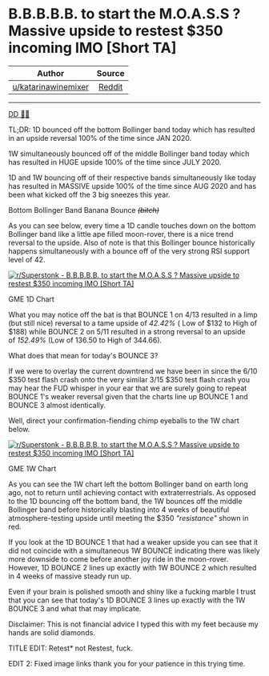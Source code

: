 B.B.B.B.B. to start the M.O.A.S.S ? Massive upside to restest $350 incoming IMO [Short TA]
==========================================================================================

| Author       | Source       | 
| :-------------: |:-------------:|
|  [u/katarinawinemixer](https://www.reddit.com/user/katarinawinemixer/) | [Reddit](https://www.reddit.com/r/Superstonk/comments/ogjcee/bbbbb_to_start_the_moass_massive_upside_to/) | 

---


[DD 👨‍🔬](https://www.reddit.com/r/Superstonk/search?q=flair_name%3A%22DD%20%F0%9F%91%A8%E2%80%8D%F0%9F%94%AC%22&restrict_sr=1)

TL;DR: 1D bounced off the bottom Bollinger band today which has resulted in an upside reversal 100% of the time since JAN 2020.

1W simultaneously bounced off of the middle Bollinger band today which has resulted in HUGE upside 100% of the time since JULY 2020.

1D and 1W bouncing off of their respective bands simultaneously like today has resulted in MASSIVE upside 100% of the time since AUG 2020 and has been what kicked off the 3 big sneezes this year.

Bottom Bollinger Band Banana Bounce ~~*(bitch)*~~

As you can see below, every time a 1D candle touches down on the bottom Bollinger band like a little ape filled moon-rover, there is a nice trend reversal to the upside. Also of note is that this Bollinger bounce historically happens simultaneously with a bounce off of the very strong RSI support level of 42.

[![r/Superstonk - B.B.B.B.B. to start the M.O.A.S.S ? Massive upside to restest $350 incoming IMO [Short TA]](https://preview.redd.it/qn98p0m733a71.jpg?width=5187&format=pjpg&auto=webp&s=61a2744ea9c6d41b460e43fe7f442e62e672dfd5)](https://preview.redd.it/qn98p0m733a71.jpg?width=5187&format=pjpg&auto=webp&s=61a2744ea9c6d41b460e43fe7f442e62e672dfd5)

GME 1D Chart

What you may notice off the bat is that BOUNCE 1 on 4/13 resulted in a limp (but still nice) reversal to a tame upside of *42.42%* ( Low of $132 to High of $188) while BOUNCE 2 on 5/11 resulted in a strong reversal to an upside of *152.49%* (Low of 136.50 to High of 344.66).

What does that mean for today's BOUNCE 3?

If we were to overlay the current downtrend we have been in since the 6/10 $350 test flash crash onto the very similar 3/15 $350 test flash crash you may hear the FUD whisper in your ear that we are surely going to repeat BOUNCE 1's weaker reversal given that the charts line up BOUNCE 1 and BOUNCE 3 almost identically.

Well, direct your confirmation-fiending chimp eyeballs to the 1W chart below.

[![r/Superstonk - B.B.B.B.B. to start the M.O.A.S.S ? Massive upside to restest $350 incoming IMO [Short TA]](https://preview.redd.it/icwkg3xa33a71.jpg?width=8000&format=pjpg&auto=webp&s=6788ed066f3e6439c804dbf0e92719266cbe4b84)](https://preview.redd.it/icwkg3xa33a71.jpg?width=8000&format=pjpg&auto=webp&s=6788ed066f3e6439c804dbf0e92719266cbe4b84)

GME 1W Chart

As you can see the 1W chart left the bottom Bollinger band on earth long ago, not to return until achieving contact with extraterrestrials. As opposed to the 1D bouncing off the bottom band, the 1W bounces off the middle Bollinger band before historically blasting into 4 weeks of beautiful atmosphere-testing upside until meeting the $350 *"resistance"* shown in red.

If you look at the 1D BOUNCE 1 that had a weaker upside you can see that it did not coincide with a simultaneous 1W BOUNCE indicating there was likely more downside to come before another joy ride in the moon-rover. However, 1D BOUNCE 2 lines up exactly with 1W BOUNCE 2 which resulted in 4 weeks of massive steady run up.

Even if your brain is polished smooth and shiny like a fucking marble I trust that you can see that today's 1D BOUNCE 3 lines up exactly with the 1W BOUNCE 3 and what that may implicate.

Disclaimer: This is not financial advice I typed this with my feet because my hands are solid diamonds.

TITLE EDIT: Retest* not Restest, fuck.

EDIT 2: Fixed image links thank you for your patience in this trying time.
